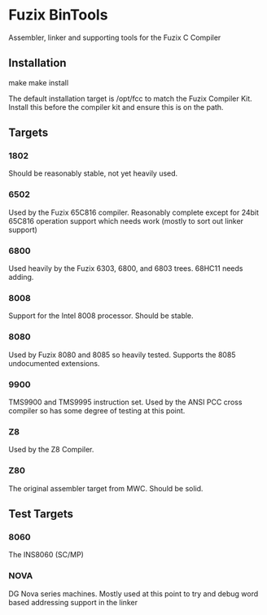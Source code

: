 # Fuzix BinTools

Assembler, linker and supporting tools for the Fuzix C Compiler

## Installation

make
make install

The default installation target is /opt/fcc to match the Fuzix Compiler Kit.
Install this before the compiler kit and ensure this is on the path.

## Targets

### 1802

Should be reasonably stable, not yet heavily used.

### 6502

Used by the Fuzix 65C816 compiler. Reasonably complete except for 24bit
65C816 operation support which needs work (mostly to sort out linker
support)

### 6800

Used heavily by the Fuzix 6303, 6800, and 6803 trees. 68HC11 needs adding.

### 8008

Support for the Intel 8008 processor. Should be stable.

### 8080

Used by Fuzix 8080 and 8085 so heavily tested. Supports the 8085
undocumented extensions.

### 9900

TMS9900 and TMS9995 instruction set. Used by the ANSI PCC cross compiler so
has some degree of testing at this point.

### Z8

Used by the Z8 Compiler.

### Z80

The original assembler target from MWC. Should be solid.

## Test Targets

### 8060

The INS8060 (SC/MP)

### NOVA

DG Nova series machines. Mostly used at this point to try and debug word
based addressing support in the linker

